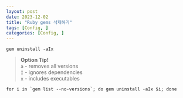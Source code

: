```yaml
---
layout: post
date: 2023-12-02
title: "Ruby gems 삭제하기"
tags: [Config, ]
categories: [Config, ]
---
```



```shell
gem uninstall -aIx
```


> **Option Tip!**  
> `a` - removes all versions  
> `I` - ignores dependencies  
> `x` - includes executables


```shell
for i in `gem list --no-versions`; do gem uninstall -aIx $i; done
```

